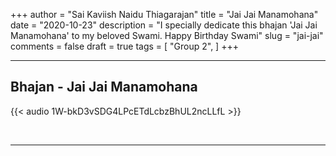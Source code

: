 +++
author = "Sai Kaviish Naidu Thiagarajan"
title = "Jai Jai Manamohana"
date = "2020-10-23"
description = "I specially dedicate this bhajan 'Jai Jai Manamohana' to my beloved Swami. Happy Birthday Swami"
slug = "jai-jai"
comments = false
draft = true
tags = [
    "Group 2",
]
+++

---

## Bhajan - Jai Jai Manamohana

{{< audio 1W-bkD3vSDG4LPcETdLcbzBhUL2ncLLfL >}}

<br>

---

